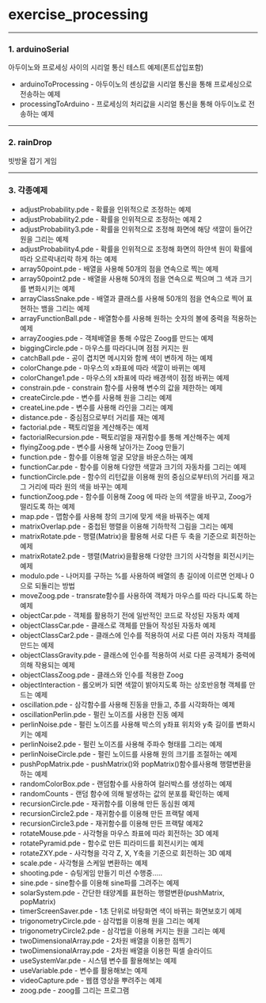 # exercise_processing  
---
### 1. arduinoSerial  
아두이노와 프로세싱 사이의 시리얼 통신 테스트 예제(폰트삽입포함)   
 - arduinoToProcessing - 아두이노의 센싱값을 시리얼 통신을 통해 프로세싱으로 전송하는 예제  
 - processingToArduino - 프로세싱의 처리값을 시리얼 통신을 통해 아두이노로 전송하는 예제  
 
--- 
### 2. rainDrop  
빗방울 잡기 게임  

---
### 3. 각종예제  
- adjustProbability.pde - 확률을 인위적으로 조정하는 예제  
- adjustProbability2.pde - 확률을 인위적으로 조정하는 예제 2  
- adjustProbability3.pde - 확률을 인위적으로 조정해 화면에 해당 색깔이 들어간 원을 그리는 예제  
- adjustProbability4.pde - 확률을 인위적으로 조정해 화면의 하얀색 원이 확률에 따라 오르락내리락 하게 하는 예제  
- array50point.pde - 배열을 사용해 50개의 점을 연속으로 찍는 예제  
- array50point2.pde - 배열을 사용해 50개의 점을 연속으로 찍으며 그 색과 크기를 변화시키는 예제  
- arrayClassSnake.pde - 배열과 클래스를 사용해 50개의 점을 연속으로 찍어 표현하는 뱀을 그리는 예제  
- arrayFunctionBall.pde - 배열함수를 사용해 원하는 숫자의 볼에 중력을 적용하는 예제  
- arrayZoogies.pde - 객체배열을 통해 수많은 Zoog를 만드는 예제  
- biggingCircle.pde - 마우스를 따라다니며 점점 커지는 원  
- catchBall.pde - 공이 겹치면 메시지와 함께 색이 변하게 하는 예제  
- colorChange.pde - 마우스의 x좌표에 따라 색깔이 바뀌는 예제
- colorChange1.pde - 마우스의 x좌표에 따라 배경색이 점점 바뀌는 예제
- constrain.pde - constrain 함수를 사용해 변수의 값을 제한하는 예제  
- createCircle.pde - 변수를 사용해 원을 그리는 예제
- createLine.pde - 변수를 사용해 라인을 그리는 예제
- distance.pde - 중심점으로부터 거리를 재는 예제  
- factorial.pde - 팩토리얼을 계산해주는 예제  
- factorialRecursion.pde - 팩토리얼을 재귀함수를 통해 계산해주는 예제  
- flyingZoog.pde - 변수를 사용해 날아가는 Zoog 만들기
- function.pde - 함수를 이용해 얼굴 모양을 바운스하는 예제  
- functionCar.pde - 함수를 이용해 다양한 색깔과 크기의 자동차를 그리는 예제  
- functionCircle.pde - 함수의 리턴값을 이용해 원의 중심으로부터\의 거리를 재고 그 거리에 따라 원의 색을 바꾸는 예제  
- functionZoog.pde - 함수를 이용해 Zoog 에 따라 눈의 색깔을 바꾸고, Zoog가 떨리도록 하는 예제  
- map.pde - 맵함수를 사용해 창의 크기에 맞게 색을 바꿔주는 예제  
- matrixOverlap.pde - 중첩된 행렬을 이용해 기하학적 그림을 그리는 예제  
- matrixRotate.pde - 행렬(Matrix)을 활용해 서로 다른 두 축을 기준으로 회전하는 예제  
- matrixRotate2.pde - 행렬(Matrix)을활용해 다양한 크기의 사각형을 회전시키는 예제  
- modulo.pde - 나머지를 구하는 %를 사용하여 배열의 총 길이에 이르면 언제나 0으로 되돌리는 방법  
- moveZoog.pde - transrate함수를 사용하여 객체가 마우스를 따라 다니도록 하는 예제  
- objectCar.pde - 객체를 활용하기 전에 일반적인 코드로 작성된 자동차 예제  
- objectClassCar.pde - 클래스로 객체를 만들어 작성된 자동차 예제  
- objectClassCar2.pde - 클래스에 인수를 적용하여 서로 다른 여러 자동차 객체를 만드는 예제  
- objectClassGravity.pde - 클래스에 인수를 적용하여 서로 다른 공객체가 중력에 의해 작용되는 예제  
- objectClassZoog.pde - 클래스와 인수를 적용한 Zoog  
- objectInteraction - 롤오버가 되면 색깔이 밝아지도록 하는 상호반응형 객체를 만드는 예제  
- oscillation.pde - 삼각함수를 사용해 진동을 만들고, 추를 시각화하는 예제  
- oscillationPerlin.pde - 펄린 노이즈를 사용한 진동 예제  
- perlinNoise.pde - 펄린 노이즈를 사용해 박스의 y좌표 위치와 y축 길이를 변화시키는 예제  
- perlinNoise2.pde - 펄린 노이즈를 사용해 주파수 형태를 그리는 예제  
- perlinNoiseCircle.pde - 펄린 노이드를 사용해 원의 크기를 조절하는 예제  
- pushPopMatrix.pde - pushMatrix()와 popMatrix()함수를사용해 행렬변환을 하는 예제  
- randomColorBox.pde - 랜덤함수를 사용하여 컬러박스를 생성하는 예제  
- randomCounts - 랜덤 함수에 의해 발생하는 값의 분포를 확인하는 예제  
- recursionCircle.pde - 재귀함수를 이용해 만든 동심원 예제  
- recursionCircle2.pde - 재귀함수를 이용해 만든 프랙탈 예제  
- recursionCircle3.pde - 재귀함수를 이용해 만든 프랙탈 예제2  
- rotateMouse.pde - 사각형을 마우스 좌표에 따라 회전하는 3D 예제    
- rotatePyramid.pde - 함수로 만든 피라미드를 회전시키는 예제  
- rotateZXY.pde - 사각형을 각각 Z, X, Y축을 기준으로 회전하는 3D 예제  
- scale.pde - 사각형을 스케일 변환하는 예제  
- shooting.pde - 슈팅게임 만들기 미션 수행중.....  
- sine.pde - sine함수를 이용해 sine파를 그려주는 예제  
- solarSystem.pde - 간단한 태양계를 표현하는 행렬변환(pushMatrix, popMatrix)  
- timerScreenSaver.pde - 1초 단위로 바탕화면 색이 바뀌는 화면보호기 예제  
- trigonometryCircle.pde - 삼각법을 이용해 원을 그리는 예제  
- trigonometryCircle2.pde - 삼각법을 이용해 커지는 원을 그리는 예제  
- twoDimensionalArray.pde - 2차원 배열을 이용한 점찍기  
- twoDimensionalArray.pde - 2차원 배열을 이용한 픽셀 슬라이드  
- useSystemVar.pde - 시스템 변수를 활용해보는 예제
- useVariable.pde - 변수를 활용해보는 예제
- videoCapture.pde - 웹캠 영상을 뿌려주는 예제
- zoog.pde - zoog를 그리는 프로그램
